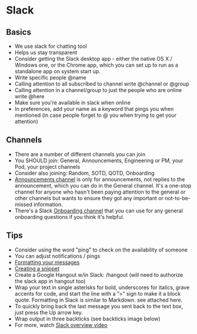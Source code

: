 # Slack

## Basics

* We use slack for chatting tool
* Helps us stay transparent
* Consider getting the Slack desktop app - either the native OS X / Windows one, or the Chrome app, which you can set up to run as a standalone app on system start up.
* Write specific people @name
* Calling attention to all subscribed to channel write @channel or @group
* Calling attention in a channel/group to just the people who are online write @here
* Make sure you're available in slack when online
* In preferences, add your name as a keyword that pings you when mentioned (in case people forget to @ you when trying to get your attention)

## Channels

* There are a number of different channels you can join
* You SHOULD join: General, Announcements, Engineering or PM, your Pod, your project channels
* Consider also joining: Random, SOTD, QOTD, Onboarding
* [Announcements channel](https://civicactions.slack.com/messages/announcements/details/) is only for announcements, not replies to the announcement, which you can do in the General channel. It's a one-stop channel for anyone who hasn't been paying attention to the general or other channels but wants to ensure they got any important or not-to-be-missed information.
* There's a Slack [Onboarding channel](https://civicactions.slack.com/messages/onboarding/) that you can use for any general onboarding questions if you think it's helpful.

## Tips

* Consider using the word "ping" to check on the availability of someone
* You can adjust notifications / pings
* [Formatting your messages](https://slack.zendesk.com/hc/en-us/articles/202288908-Formatting-your-message)
* [Creating a snippet](https://slack.zendesk.com/hc/en-us/articles/204145658-Creating-a-Snippet)
* Create a Google Hangout w/in Slack: /hangout (will need to authorize the slack app in hangout too)
* Wrap your text in single asterisks for bold, underscores for italics, grave accents for code, and start the line with a “>” sign to make it a block quote. Formatting in Slack is similar to Markdown. see attached here.
* To quickly bring back the last message you sent back to the text box, just press the Up arrow key.
* Wrap output in three backticks (see backticks image below)
* For more, watch [Slack overview video](https://www.youtube.com/watch?v=B6zVzWU95Sw)

